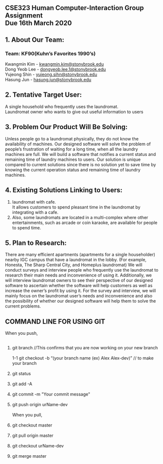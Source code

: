 ## CSE323 Human Computer-Interaction Group Assignment <br/>Due 16th March 2020

## 1. About Our Team:
### Team: KF90(Kuhn’s Favorites 1990’s)

Kwangmin Kim - kwangmin.kim@stonybrook.edu <br />
Dong Yeob Lee - dongyeob.lee.1@stonybrook.edu <br />
Yujeong Shin - yujeong.sihn@stonybrook.edu <br />
Hasung Jun - hasung.jun@stonybrook.edu <br />

## 2. Tentative Target User:
A single household who frequently uses the laundromat. <br />
Laundromat owner who wants to give out useful information to users

## 3. Problem Our Product Will Be Solving:
Unless people go to a laundromat physically, they do not know the availability of machines. Our designed software will solve the problem of people’s frustration of waiting for a long time, when all the laundry machines are full. We will build a software that notifies a current status and remaining time of laundry machines to users. Our solution is unique compared to current solutions since there is no solution yet to save time by knowing the current operation status and remaining time of laundry machines.

## 4. Existing Solutions Linking to Users:

1) laundromat with cafe.<br />It allows customers to spend pleasant time in the laundromat by integrating with a cafe. <br />
2) Also, some laundromats are located in a multi-complex where other entertainments, such as arcade or coin karaoke, are available  for people to spend time.

## 5. Plan to Research:
There are many efficient apartments (apartments for a single householder) nearby IGC campus that have a laundromat in the lobby. (For example, Honesta, The Sharp Central City, and Homeplus laundromat) We will conduct surveys and interview people who frequently use the laundromat to research their main needs and inconvenience of using it. Additionally, we will interview laundromat owners to see their perspective of our designed software to ascertain whether the software will help customers as well as increase the owner’s profit by using it. For the survey and interview, we will mainly focus on the laundromat user’s needs and inconvenience and also the possibility of whether our designed software will help them to solve the current problems.

## COMMAND LINE FOR USING GIT
When you push,<br /><br />
   1. git branch //This confirms that you are now working on your new branch<br /><br />
    1-1 git checkout -b “(your branch name (ex) Alex Alex-dev)” // to make your branch<br /><br />
   2. git status<br /><br />
   3. git add -A<br /><br />
   4. git commit -m "Your commit message"<br /><br />
   5. git push origin urName-dev<br /><br />
When you pull,<br /><br />
   1. git checkout master<br /><br />
   2. git pull origin master<br /><br />
   3. git checkout urName-dev<br /><br />
   4. git merge master<br /><br />

